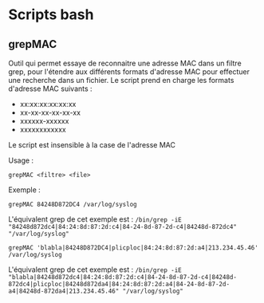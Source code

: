 # Scripts bash

## grepMAC

Outil qui permet essaye de reconnaitre une adresse MAC dans un filtre grep, pour l'étendre aux différents
formats d'adresse MAC pour effectuer une recherche dans un fichier. Le script prend en charge les formats
d'adresse MAC suivants :

  - xx:xx:xx:xx:xx:xx
  - xx-xx-xx-xx-xx-xx
  - xxxxxx-xxxxxx
  - xxxxxxxxxxxx

Le script est insensible à la case de l'adresse MAC

Usage :

  ```
  grepMAC <filtre> <file>
  ```

Exemple :
  
  ```
  grepMAC 84248D872DC4 /var/log/syslog
  ```

L'équivalent grep de cet exemple est : `/bin/grep -iE "84248d872dc4|84:24:8d:87:2d:c4|84-24-8d-87-2d-c4|84248d-872dc4" "/var/log/syslog"`

  ```
  grepMAC 'blabla|84248D872DC4|plicploc|84:24:8d:87:2d:a4|213.234.45.46' /var/log/syslog
  ```

L'équivalent grep de cet exemple est : `/bin/grep -iE "blabla|84248d872dc4|84:24:8d:87:2d:c4|84-24-8d-87-2d-c4|84248d-872dc4|plicploc|84248d872da4|84:24:8d:87:2d:a4|84-24-8d-87-2d-a4|84248d-872da4|213.234.45.46" "/var/log/syslog"`

